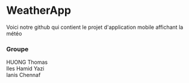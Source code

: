 # WeatherApp
Voici notre github qui contient le projet d'application mobile affichant la météo




### Groupe
HUONG Thomas
<br/>
Iles Hamid Yazi
<br/>
Ianis Chennaf 
